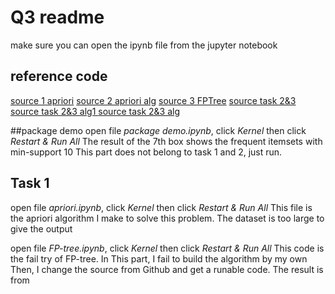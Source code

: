 # Q3 readme

make sure you can open the ipynb file from the jupyter notebook

## reference code
[source 1 apriori](https://rasbt.github.io/mlxtend/user_guide/frequent_patterns/apriori/)
[source 2 apriori alg](https://stackoverflow.com/questions/48482444/extracting-elements-from-frozenset)
[source 3 FPTree](https://github.com/RohiBaner/FPTree/blob/master/FPTree-Python3.py)
[source task 2&3 ](https://github.com/mhahsler/Introduction_to_Data_Mining_R_Examples/blob/master/book_src/05_arules.Rmd)
[source task 2&3 alg1 ](https://mhahsler.github.io/Introduction_to_Data_Mining_R_Examples/book/association-analysis-basic-concepts-and-algorithms.html)
[source task 2&3 alg ](https://christophm.github.io/interpretable-ml-book/)

##package demo
open file *package demo.ipynb*, click *Kernel* then click *Restart & Run All*
The result of the 7th box shows the frequent itemsets with min-support 10
This part does not belong to task 1 and 2, just run.

## Task 1
open file *apriori.ipynb*, click *Kernel* then click *Restart & Run All*
This file is the apriori algorithm I make to solve this problem. The dataset is too large to give the output

open file *FP-tree.ipynb*, click *Kernel* then click *Restart & Run All*
This code is the fail try of FP-tree. In This part, I fail to build the algorithm by my own
Then, I change the source from Github and get a runable code. The result is from

